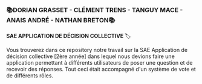 ### 📚DORIAN GRASSET - CLÉMENT TRENS - TANGUY MACE - ANAIS ANDRÉ - NATHAN BRETON📚

**SAE APPLICATION DE DÉCISION COLLECTIVE** 🏷️

Vous trouverez dans ce repository notre travail sur la SAE Application de décision collective [2ère année] dans lequel nous devions faire une application permettant à différents utilisateurs de poser une question et de recevoir des réponses. Tout ceci était accompagné d'un système de vote et de différents rôles. 
